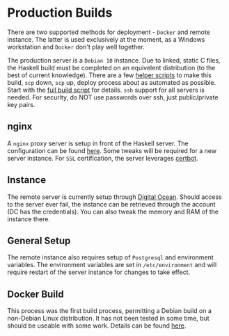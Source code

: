 # Production Builds

There are two supported methods for deployment - `Docker` and remote instance. The latter is used exclusively at the moment, as a Windows workstation and `Docker` don't play well
together.

The production server is a `Debian 10` instance. Due to linked, static C files, the Haskell build must be completed on an equivelent distribution (to the best of current
knowledge). There are a few [helper scripts](../scripts/.) to make this build, `scp` down, `scp` up, deploy process about as automated as possible. Start with the [full build
script](../scripts/full-build) for details. `ssh` support for all servers is needed. For security, do NOT use passwords over ssh, just public/private key pairs.

## nginx

A `nginx` proxy server is setup in front of the Haskell server. The configuration can be found [here](../remote/.). Some tweaks will be required for a new server instance. For
`SSL` certification, the server leverages [certbot](https://certbot.eff.org/).

## Instance

The remote server is currently setup through [Digital Ocean](https://www.digitalocean.com/). Should access to the server ever fail, the instance can be retrieved through the
account (DC has the credentials). You can also tweak the memory and RAM of the instance there.

## General Setup

The remote instance also requires setup of `Postgresql` and environment variables. The environment variables are set in `/etc/environment` and will require
restart of the server instance for changes to take effect.

## Docker Build

This process was the first build process, permitting a Debian build on a non-Debian Linux distribution. It has not been tested in some time, but should be useable with some work.
Details can be found [here](../docker/README.md).
